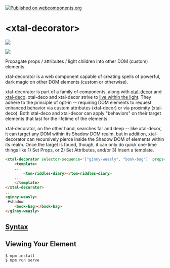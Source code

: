 [![Published on webcomponents.org](https://img.shields.io/badge/webcomponents.org-published-blue.svg)](https://www.webcomponents.org/element/xtal-decorator)

# \<xtal-decorator\>

<a href="https://nodei.co/npm/xtal-decorator/"><img src="https://nodei.co/npm/xtal-decorator.png"></a>

<img src="https://badgen.net/bundlephobia/minzip/xtal-decorator">

Propagate props / attributes / light children into other DOM (custom) elements.

xtal-decorator is a web component capable of creating spells of powerful, dark magic on other DOM elements (custom or otherwise).

xtal-decorator is part of a family of components, along with [xtal-decor](https://www.npmjs.com/package/xtal-decor) and [xtal-deco](https://www.npmjs.com/package/xtal-deco).  xtal-deco and xtal-decor strive to [live within the light](https://www.pinterest.com/pin/317433473707811040/).  They adhere to the principle of opt-in -- requiring DOM elements to request enhanced behavior via custom attributes (xtal-decor) or via proximity (xtal-deco).  Both xtal-deco and xtal-decor can apply "behaviors" on their target elements that last for the lifetime of the elements.

xtal-decorator, on the other hand, searches far and deep -- like xtal-decor, it can target any DOM within its Shadow DOM realm, but in addition, xtal-decorator can recursively pierce inside the Shadow DOM of elements within its realm.  Once the target is found, though, it can only do quick one-time things like 1) Set Props, or 2)  Set Attributes, and/or 3) Insert a template.

```html
<xtal-decorator selector-sequence='["ginny-weasly", "book-bag"]' props='...' attribs='...' insert-template=beforeend>
    <template>
    ...
        <tom-riddles-diary></tom-riddles-diary>
    ...
    </template>
</xtal-decorator>
...
<ginny-weasly>
 #shadow
    <book-bag></book-bag>
</ginny-weasly>
```

## [Syntax](https://bahrus.github.io/api-viewer/index.html?npmPackage=xtal-decorator&jsonPath=custom-elements.json)


## Viewing Your Element

```
$ npm install
$ npm run serve
```


